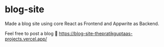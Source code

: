 # blog-site

Made a blog site using core React as Frontend and Appwrite as Backend.

Feel free to post a blog 🙂
https://blog-site-thepratikguptaas-projects.vercel.app/
